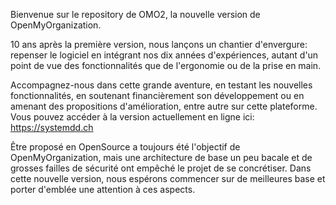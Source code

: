 Bienvenue sur le repository de OMO2, la nouvelle version de OpenMyOrganization.

10 ans après la première version, nous lançons un chantier d'envergure: repenser le logiciel en intégrant nos dix années d'expériences, autant d'un point de vue des fonctionnalités que de l'ergonomie ou de la prise en main.

Accompagnez-nous dans cette grande aventure, en testant les nouvelles fonctionnalités, en soutenant financièrement son développement ou en amenant des propositions d'amélioration, entre autre sur cette plateforme.
Vous pouvez accéder à la version actuellement en ligne ici: https://systemdd.ch

Être proposé en OpenSource a toujours été l'objectif de OpenMyOrganization, mais une architecture de base un peu bacale et de grosses failles de sécurité ont empêché le projet de se concrétiser. Dans cette nouvelle version, nous espérons commencer sur de meilleures base et porter d'emblée une attention à ces aspects.
